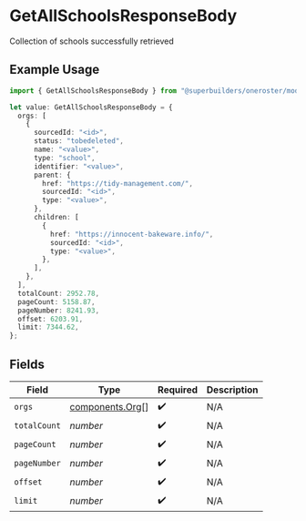 # GetAllSchoolsResponseBody

Collection of schools successfully retrieved

## Example Usage

```typescript
import { GetAllSchoolsResponseBody } from "@superbuilders/oneroster/models/operations";

let value: GetAllSchoolsResponseBody = {
  orgs: [
    {
      sourcedId: "<id>",
      status: "tobedeleted",
      name: "<value>",
      type: "school",
      identifier: "<value>",
      parent: {
        href: "https://tidy-management.com/",
        sourcedId: "<id>",
        type: "<value>",
      },
      children: [
        {
          href: "https://innocent-bakeware.info/",
          sourcedId: "<id>",
          type: "<value>",
        },
      ],
    },
  ],
  totalCount: 2952.78,
  pageCount: 5158.87,
  pageNumber: 8241.93,
  offset: 6203.91,
  limit: 7344.62,
};
```

## Fields

| Field                                              | Type                                               | Required                                           | Description                                        |
| -------------------------------------------------- | -------------------------------------------------- | -------------------------------------------------- | -------------------------------------------------- |
| `orgs`                                             | [components.Org](../../models/components/org.md)[] | :heavy_check_mark:                                 | N/A                                                |
| `totalCount`                                       | *number*                                           | :heavy_check_mark:                                 | N/A                                                |
| `pageCount`                                        | *number*                                           | :heavy_check_mark:                                 | N/A                                                |
| `pageNumber`                                       | *number*                                           | :heavy_check_mark:                                 | N/A                                                |
| `offset`                                           | *number*                                           | :heavy_check_mark:                                 | N/A                                                |
| `limit`                                            | *number*                                           | :heavy_check_mark:                                 | N/A                                                |